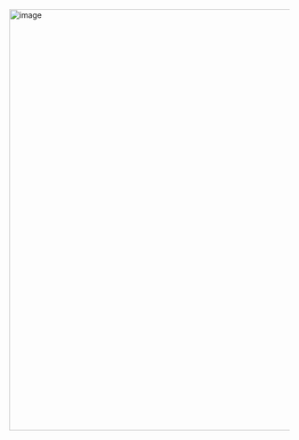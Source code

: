 <img width="757" alt="image" src="https://github.com/user-attachments/assets/da1901f2-9401-4225-9ac1-6365a156169f" />
